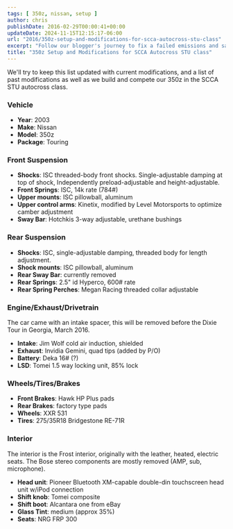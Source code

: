 ```yaml
---
tags: [ 350z, nissan, setup ]
author: chris
publishDate: 2016-02-29T00:00:41+00:00
updateDate: 2024-11-15T12:15:17-06:00
url: "2016/350z-setup-and-modifications-for-scca-autocross-stu-class"
excerpt: "Follow our blogger's journey to fix a failed emissions and safety test on his car, from finding leaks to tackling repairs and passing the retest."
title: "350z Setup and Modifications for SCCA Autocross STU class"
---
```


We'll try to keep this list updated with current modifications, and a list of past modifications as well as we build and compete our 350z in the SCCA STU autocross class.

### Vehicle
- **Year**: 2003
- **Make**: Nissan
- **Model**: 350z
- **Package**: Touring

### Front Suspension
- **Shocks**: ISC threaded-body front shocks. Single-adjustable damping at top of shock, Independently preload-adjustable and height-adjustable.
- **Front Springs**: ISC, 14k rate (784#)
- **Upper mounts**: ISC pillowball, aluminum
- **Upper control arms**: Kinetix, modified by Level Motorsports to optimize camber adjustment
- **Sway Bar**: Hotchkis 3-way adjustable, urethane bushings

### Rear Suspension
- **Shocks**: ISC, single-adjustable damping, threaded body for length adjustment.
- **Shock mounts**: ISC pillowball, aluminum
- **Rear Sway Bar**: currently removed
- **Rear Springs**: 2.5" id Hyperco, 600# rate
- **Rear Spring Perches**: Megan Racing threaded collar adjustable

### Engine/Exhaust/Drivetrain
The car came with an intake spacer, this will be removed before the Dixie Tour in Georgia, March 2016.
- **Intake**: Jim Wolf cold air induction, shielded
- **Exhaust**: Invidia Gemini, quad tips (added by P/O)
- **Battery**: Deka 16# (?)
- **LSD**: Tomei 1.5 way locking unit, 85% lock

### Wheels/Tires/Brakes
- **Front Brakes**: Hawk HP Plus pads
- **Rear Brakes**: factory type pads
- **Wheels**: XXR 531
- **Tires**: 275/35R18 Bridgestone RE-71R

### Interior
The interior is the Frost interior, originally with the leather, heated, electric seats. The Bose stereo components are mostly removed (AMP, sub, microphone).
- **Head unit**: Pioneer Bluetooth XM-capable double-din touchscreen head unit w/iPod connection
- **Shift knob**: Tomei composite
- **Shift boot**: Alcantara one from eBay
- **Glass Tint**: medium (approx 35%)
- **Seats**: NRG FRP 300

